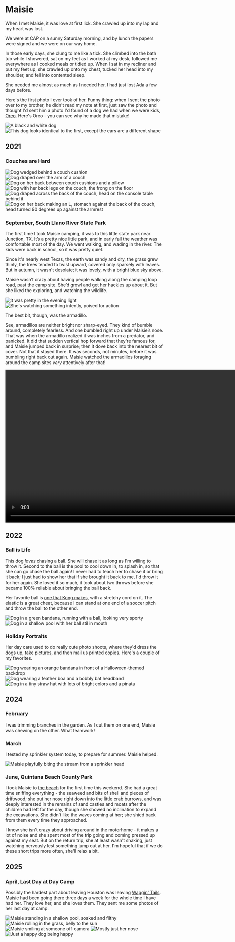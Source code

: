 # Maisie

<table-of-contents>
</table-of-contents>

When I met Maisie, it was love at first lick. She crawled up into my lap and my heart was lost.

We were at CAP on a sunny Saturday morning, and by lunch the papers were signed and we were on our way home.

In those early days, she clung to me like a tick. She climbed into the bath tub while I showered, sat on my feet as I worked at my desk, followed me everywhere as I cooked meals or tidied up. When I sat in my recliner and put my feet up, she crawled up onto my chest, tucked her head into my shoulder, and fell into contented sleep.

She needed me almost as much as I needed her. I had just lost Ada a few days before.

Here's the first photo I ever took of her. Funny thing: when I sent the photo over to my brother, he didn't read my note at first, just saw the photo and thought I'd sent him a photo I'd found of a dog we had when we were kids, [Oreo](/pets/oreo). Here's Oreo - you can see why he made that mistake!

<photo-gallery>
    <img src="/pages/pets/maisie/20210612_181022_(WebShare).jpg" title="Maisie, 2021" alt="A black and white dog">
    <img src="/pages/pets//oreo/oreo8.jpg" title="Oreo, circa 1990" alt="This dog looks identical to the first, except the ears are a different shape">
</photo-gallery>

## 2021

### Couches are Hard

<photo-gallery>
    <img src="/pages/pets/maisie/20210626_110905_(WebShare).jpg" alt="Dog wedged behind a couch cushion" />
    <img src="/pages/pets/maisie/20210627_124348_(WebShare).jpg" alt="Dog draped over the arm of a couch" />
    <img src="/pages/pets/maisie/20210707_203806_(WebShare).jpg" alt="Dog on her back between couch cushions and a pillow" />
    <img src="/pages/pets/maisie/20210807_093904_(WebShare).jpg" alt="Dog with her back legs on the couch, the frong on the floor" />
    <img src="/pages/pets/maisie/20210822_212740_(WebShare).jpg" alt="Dog draped across the back of the couch, head on the console table behind it" />
    <img src="/pages/pets/maisie/20210829_144148_(WebShare).jpg" alt="Dog on her back making an L, stomach against the back of the couch, head turned 90 degrees up against the armrest" />
</photo-gallery>

### September, South Llano River State Park

The first time I took Maisie camping, it was to this little state park near Junction, TX. It’s a pretty nice little park, and in early fall the weather was comfortable most of the day. We went walking, and wading in the river. The kids were back in school, so it was pretty quiet.

Since it's nearly west Texas, the earth was sandy and dry, the grass grew thinly, the trees tended to twist upward, covered only sparsely with leaves. But in autumn, it wasn't desolate; it was lovely, with a bright blue sky above.

Maisie wasn’t crazy about having people walking along the camping loop road, past the camp site. She’d growl and get her hackles up about it. But she liked the exploring, and watching the wildlife.

<photo-gallery>
    <img src="/pages/pets/maisie/20020127_152041_(WebShare).jpg" 
        title="A nice little campground on the near side of west Texas" 
        alt="It was pretty in the evening light">
    <img src="/pages/pets/maisie/20020126_185050_(WebShare).jpg" 
        title="Maisie guarding her newly-claimed domain" 
        alt="She's watching something intently, poised for action">
</photo-gallery>

The best bit, though, was the armadillo.

See, armadillos are neither bright nor sharp-eyed. They kind of bumble around, completely fearless. And one bumbled right up under Maisie’s nose. That was when the armadillo realized it was inches from a predator, and panicked. It did that sudden vertical hop forward that they're famous for, and Maisie jumped back in surprise; then it dove back into the nearest bit of cover. Not that it stayed there. It was seconds, not minutes, before it was bumbling right back out again. Maisie watched the armadillos foraging around the camp sites *very* attentively after that!

<video width="864" height="486" controls>
    <source src="/pages/pets/maisie/20020127_184716_780p.mp4" type="video/mp4" title="Maisie and the Armadillo" alt="A short clip of the encounter">
</video>

## 2022

### Ball is Life

This dog _loves_ chasing a ball. She will chase it as long as I'm willing to throw it. Second to the ball is the pool to cool down in, to splash in, so that she can go chase the ball again! I never had to teach her to chase it or bring it back; I just had to show her that if she brought it back to me, I'd throw it for her again. She loved it so much, it took about two throws before she became 100% reliable about bringing the ball back.

Her favorite ball is [one that Kong makes](https://www.kongcompany.com/catalogue/PSV11/), with a stretchy cord on it. The elastic is a great cheat, because I can stand at one end of a soccer pitch and throw the ball to the other end.

<photo-gallery>
    <img src="/pages/pets/maisie/2022_1102_PM_00032_(WebShare).jpg" title="Action shot!" alt="Dog in a green bandana, running with a ball, looking very sporty" />
    <img src="/pages/pets/maisie/20220513_144338_(WebShare).jpg" alt="Dog in a shallow pool with her ball stil in mouth" />
</photo-gallery>

### Holiday Portraits

Her day care used to do really cute photo shoots, where they'd dress the dogs up, take pictures, and then mail us printed copies. Here's a couple of my favorites.

<photo-gallery>
    <img src="/pages/pets/maisie/Maisie 3_(WebShare).jpg" alt="Dog wearing an orange bandana in front of a Halloween-themed backdrop" title="Halloween 2022">
    <img src="/pages/pets/maisie/Maisie 4_(WebShare).jpg" alt="Dog wearing a feather boa and a bobbly bat headband" title="Halloween 2022">
    <img src="/pages/pets/maisie/20230502_080002_(WebShare).jpg" alt="Dog in a tiny straw hat with lots of bright colors and a pinata" title="Cinco de Mayo 2023">
</photo-gallery>

## 2024

### February

I was trimming branches in the garden. As I cut them on one end, Maisie was chewing on the other. What teamwork!

### March

I tested my sprinkler system today, to prepare for summer. Maisie helped.

<photo-gallery>
    <img src="/pages/pets/maisie/20240331_183237(0)_(WebShare).jpg" alt="Maisie playfully biting the stream from a sprinkler head" />
</photo-gallery>

### June, Quintana Beach County Park

I took Maisie to [the beach](/places/quintana/#june-2024) for the first time this weekend. She had a great time sniffing everything - the seaweed and bits of shell and pieces of driftwood; she put her nose right down into the little crab burrows, and was deeply interested in the remains of sand castles and moats after the children had left for the day, though she showed no inclination to expand the excavations. She didn't like the waves coming at her; she shied back from them every time they approached.

I know she isn't crazy about driving around in the motorhome - it makes a lot of noise and she spent most of the trip going and coming pressed up against my seat. But on the return trip, she at least wasn't shaking, just watching nervously lest something jump out at her. I'm hopeful that if we do these short trips more often, she'll relax a bit.

## 2025

### April, Last Day at Day Camp

Possibly the hardest part about leaving Houston was leaving [Waggin' Tails](https://waggintailsanimalinn.com/). Maisie had been going there three days a week for the whole time I have had her. They love her, and she loves them. They sent me some photos of her last day at camp.

<photo-gallery>
    <img src="/pages/pets/maisie/20250414-IMG_9077.jpg" alt="Maisie standing in a shallow pool, soaked and filthy" />
    <img src="/pages/pets/maisie/20250414-IMG_9085.jpg" alt="Maisie rolling in the grass, belly to the sun" />
    <img src="/pages/pets/maisie/20250414-IMG_9099.jpg" alt="Maisie smiling at someone off-camera" />
    <img src="/pages/pets/maisie/20250414-IMG_9104.jpg" alt="Mostly just her nose" />
    <img src="/pages/pets/maisie/20250414-IMG_9108.jpg" alt="Just a happy dog being happy" />
</photo-gallery>

